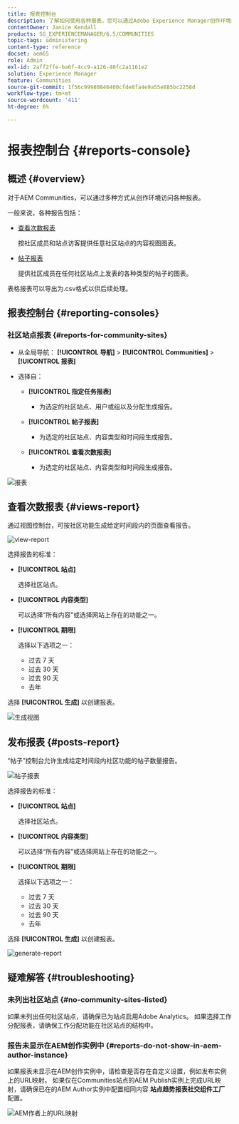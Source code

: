 ```yaml
---
title: 报表控制台
description: 了解如何使用各种报表，您可以通过Adobe Experience Manager创作环境的多种方式访问这些报表。
contentOwner: Janice Kendall
products: SG_EXPERIENCEMANAGER/6.5/COMMUNITIES
topic-tags: administering
content-type: reference
docset: aem65
role: Admin
exl-id: 2aff2ffe-ba6f-4cc9-a126-40fc2a1161e2
solution: Experience Manager
feature: Communities
source-git-commit: 1f56c99980846400cfde8fa4e9a55e885bc2258d
workflow-type: tm+mt
source-wordcount: '411'
ht-degree: 6%

---
```


# 报表控制台 {#reports-console}

## 概述 {#overview}

对于AEM Communities，可以通过多种方式从创作环境访问各种报表。

一般来说，各种报告包括：

* [查看次数报表](#views-report)

  按社区成员和站点访客提供任意社区站点的内容视图图表。

* [帖子报表](#posts-report)

  提供社区成员在任何社区站点上发表的各种类型的帖子的图表。

表格报表可以导出为.csv格式以供后续处理。

## 报表控制台 {#reporting-consoles}

### 社区站点报表 {#reports-for-community-sites}

* 从全局导航： **[!UICONTROL 导航]** > **[!UICONTROL Communities]** >  **[!UICONTROL 报表]**

* 选择自：

   * **[!UICONTROL 指定任务报表]**

      * 为选定的社区站点、用户或组以及分配生成报告。

   * **[!UICONTROL 帖子报表]**

      * 为选定的社区站点、内容类型和时间段生成报告。

   * **[!UICONTROL 查看次数报表]**

      * 为选定的社区站点、内容类型和时间段生成报告。

![报表](assets/reports1.png)

## 查看次数报表 {#views-report}

通过视图控制台，可按社区功能生成给定时间段内的页面查看报告。

![view-report](assets/view-report.png)

选择报告的标准：

* **[!UICONTROL 站点]**

  选择社区站点。

* **[!UICONTROL 内容类型]**

  可以选择“所有内容”或选择网站上存在的功能之一。

* **[!UICONTROL 期限]**

  选择以下选项之一：

   * 过去 7 天
   * 过去 30 天
   * 过去 90 天
   * 去年

选择 **[!UICONTROL 生成]** 以创建报表。

![生成视图](assets/generate-views.png)

## 发布报表 {#posts-report}

“帖子”控制台允许生成给定时间段内社区功能的帖子数量报告。

![帖子报表](assets/posts-report.png)

选择报告的标准：

* **[!UICONTROL 站点]**

  选择社区站点。

* **[!UICONTROL 内容类型]**

  可以选择“所有内容”或选择网站上存在的功能之一。

* **[!UICONTROL 期限]**

  选择以下选项之一：

   * 过去 7 天
   * 过去 30 天
   * 过去 90 天
   * 去年

选择 **[!UICONTROL 生成]** 以创建报表。

![generate-report](assets/generate-posts-report.png)

## 疑难解答 {#troubleshooting}

### 未列出社区站点 {#no-community-sites-listed}

如果未列出任何社区站点，请确保已为站点启用Adobe Analytics。 如果选择工作分配报表，请确保工作分配功能在社区站点的结构中。

### 报告未显示在AEM创作实例中 {#reports-do-not-show-in-aem-author-instance}

如果报表未显示在AEM创作实例中，请检查是否存在自定义设置，例如发布实例上的URL映射。 如果仅在Communities站点的AEM Publish实例上完成URL映射，请确保已在的AEM Author实例中配置相同内容 **站点趋势报表社交组件工厂** 配置。

![AEM作者上的URL映射](assets/sitetrend.png)
